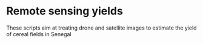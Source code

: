 # Remote sensing yields
These scripts aim at treating drone and satellite images to estimate the yield of cereal fields in Senegal
